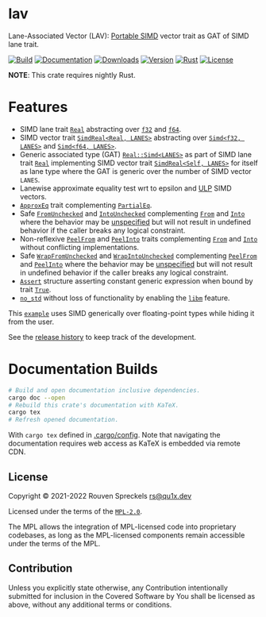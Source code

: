# lav

Lane-Associated Vector (LAV): [Portable SIMD] vector trait as GAT of SIMD lane trait.

[![Build][]](https://github.com/qu1x/lav/actions/workflows/build.yml)
[![Documentation][]](https://docs.rs/lav)
[![Downloads][]](https://crates.io/crates/lav)
[![Version][]](https://crates.io/crates/lav)
[![Rust][]](https://www.rust-lang.org)
[![License][]](https://mozilla.org/MPL)

[Build]: https://github.com/qu1x/lav/actions/workflows/build.yml/badge.svg
[Documentation]: https://docs.rs/lav/badge.svg
[Downloads]: https://img.shields.io/crates/d/lav.svg
[Version]: https://img.shields.io/crates/v/lav.svg
[Rust]: https://img.shields.io/badge/rust-nightly-orange.svg
[License]: https://img.shields.io/crates/l/lav

**NOTE**: This crate requires nightly Rust.

# Features

  * SIMD lane trait [`Real`] abstracting over [`f32`] and [`f64`].
  * SIMD vector trait [`SimdReal<Real, LANES>`] abstracting over [`Simd<f32, LANES>`] and
    [`Simd<f64, LANES>`].
  * Generic associated type (GAT) [`Real::Simd<LANES>`] as part of SIMD lane trait [`Real`]
    implementing SIMD vector trait [`SimdReal<Self, LANES>`] for itself as lane type where the
    GAT is generic over the number of SIMD vector `LANES`.
  * Lanewise approximate equality test wrt to epsilon and [ULP] SIMD vectors.
  * [`ApproxEq`] trait complementing [`PartialEq`].
  * Safe [`FromUnchecked`] and [`IntoUnchecked`] complementing [`From`] and [`Into`] where the
    behavior may be [unspecified] but will not result in undefined behavior if the caller breaks
    any logical constraint.
  * Non-reflexive [`PeelFrom`] and [`PeelInto`] traits complementing [`From`] and [`Into`]
    without conflicting implementations.
  * Safe [`WrapFromUnchecked`] and [`WrapIntoUnchecked`] complementing [`PeelFrom`] and
    [`PeelInto`] where the behavior may be [unspecified] but will not result in undefined
    behavior if the caller breaks any logical constraint.
  * [`Assert`] structure asserting constant generic expression when bound by trait [`True`].
  * [`no_std`] without loss of functionality by enabling the [`libm`] feature.

This [`example`] uses SIMD generically over floating-point types while hiding it from the user.

See the [release history] to keep track of the development.

[Portable SIMD]: https://doc.rust-lang.org/nightly/core/simd/index.html
[`f32`]: https://doc.rust-lang.org/nightly/core/primitive.f32.html
[`f64`]: https://doc.rust-lang.org/nightly/core/primitive.f64.html
[`Real`]: https://docs.rs/lav/latest/lav/trait.Real.html
[`SimdReal<Real, LANES>`]: https://docs.rs/lav/latest/lav/trait.SimdReal.html
[`SimdReal<Self, LANES>`]: https://docs.rs/lav/latest/lav/trait.SimdReal.html
[`Simd<f32, LANES>`]: https://doc.rust-lang.org/nightly/core/simd/struct.Simd.html#impl-10
[`Simd<f64, LANES>`]: https://doc.rust-lang.org/nightly/core/simd/struct.Simd.html#impl-11
[`Real::Simd<LANES>`]: https://docs.rs/lav/latest/lav/trait.Real.html#associatedtype.Simd
[ULP]: https://en.wikipedia.org/wiki/Unit_in_the_last_place
[unspecified]: https://doc.rust-lang.org/reference/behavior-not-considered-unsafe.html
[`ApproxEq`]: https://docs.rs/lav/latest/lav/trait.AapproxEq.html
[`PartialEq`]: https://doc.rust-lang.org/nightly/core/cmp/trait.PartialEq.html
[`FromUnchecked`]: https://docs.rs/lav/latest/lav/trait.FromUnchecked.html
[`IntoUnchecked`]: https://docs.rs/lav/latest/lav/trait.IntoUnchecked.html
[`From`]: https://doc.rust-lang.org/nightly/core/convert/trait.From.html
[`Into`]: https://doc.rust-lang.org/nightly/core/convert/trait.Into.html
[`PeelFrom`]: https://docs.rs/lav/latest/lav/trait.PeelFrom.html
[`PeelInto`]: https://docs.rs/lav/latest/lav/trait.PeelInto.html
[`WrapFromUnchecked`]: https://docs.rs/lav/latest/lav/trait.WrapFromUnchecked.html
[`WrapIntoUnchecked`]: https://docs.rs/lav/latest/lav/trait.WrapIntoUnchecked.html
[`Assert`]: https://docs.rs/lav/latest/lav/struct.Assert.html
[`True`]: https://docs.rs/lav/latest/lav/trait.True.html
[`no_std`]: https://docs.rust-embedded.org/book/intro/no-std.html
[`libm`]: https://docs.rs/libm
[`example`]: https://docs.rs/lav/latest/lav/example/index.html
[release history]: RELEASES.md

# Documentation Builds

```sh
# Build and open documentation inclusive dependencies.
cargo doc --open
# Rebuild this crate's documentation with KaTeX.
cargo tex
# Refresh opened documentation.
```

With `cargo tex` defined in [.cargo/config](.cargo/config). Note that navigating the documentation
requires web access as KaTeX is embedded via remote CDN.

## License

Copyright © 2021-2022 Rouven Spreckels <rs@qu1x.dev>

Licensed under the terms of the [`MPL-2.0`](LICENSES/MPL-2.0).

The MPL allows the integration of MPL-licensed code into proprietary codebases, as long as the
MPL-licensed components remain accessible under the terms of the MPL.

## Contribution

Unless you explicitly state otherwise, any Contribution intentionally submitted for inclusion in the
Covered Software by You shall be licensed as above, without any additional terms or conditions.
